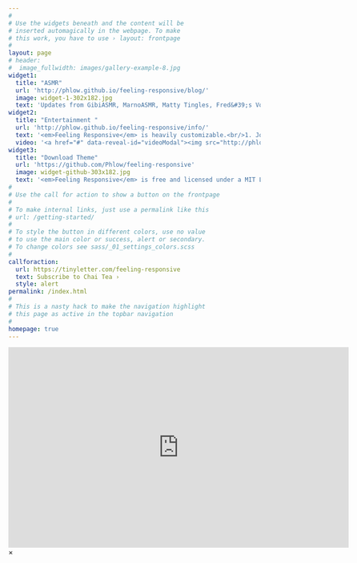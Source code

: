 ```yaml
---
#
# Use the widgets beneath and the content will be
# inserted automagically in the webpage. To make
# this work, you have to use › layout: frontpage
#
layout: page
# header:
#  image_fullwidth: images/gallery-example-8.jpg
widget1:
  title: "ASMR"
  url: 'http://phlow.github.io/feeling-responsive/blog/'
  image: widget-1-302x182.jpg
  text: 'Updates from GibiASMR, MarnoASMR, Matty Tingles, Fred&#39;s Voice, and ASMR Darling and more. Updates from <br/> • GibiASMR <br/> • MarnoASMR <br/> • Matty Tingles <br/> • Fred&#39;s Voice <br/> • and 12 more....'
widget2:
  title: "Entertainment "
  url: 'http://phlow.github.io/feeling-responsive/info/'
  text: '<em>Feeling Responsive</em> is heavily customizable.<br/>1. Jolly :)<br/>2. Optimized for speed and it&#39;s responsive.<br/>3. Built on <a href="http://foundation.zurb.com/">Foundation Framework</a>.<br/>4. Seven different Headers.<br/>5. Customizable navigation, footer,...'
  video: '<a href="#" data-reveal-id="videoModal"><img src="http://phlow.github.io/feeling-responsive/images/start-video-feeling-responsive-302x182.jpg" width="302" height="182" alt=""/></a>'
widget3:
  title: "Download Theme"
  url: 'https://github.com/Phlow/feeling-responsive'
  image: widget-github-303x182.jpg
  text: '<em>Feeling Responsive</em> is free and licensed under a MIT License. Make it your own and start building. The code is well-documented and explains you how it works.'
#
# Use the call for action to show a button on the frontpage
#
# To make internal links, just use a permalink like this
# url: /getting-started/
#
# To style the button in different colors, use no value
# to use the main color or success, alert or secondary.
# To change colors see sass/_01_settings_colors.scss
#
callforaction:
  url: https://tinyletter.com/feeling-responsive
  text: Subscribe to Chai Tea ›
  style: alert
permalink: /index.html
#
# This is a nasty hack to make the navigation highlight
# this page as active in the topbar navigation
#
homepage: true
---
```



<div id="videoModal" class="reveal-modal large" data-reveal="">
   <div class="flex-video widescreen vimeo" style="display: block;">
    <iframe width="680" height="400" src="https://www.youtube.com/embed/3b5zCFSmVvU" frameborder="0" allowfullscreen></iframe>
  </div>
  <a class="close-reveal-modal">&#215;</a>
</div>

